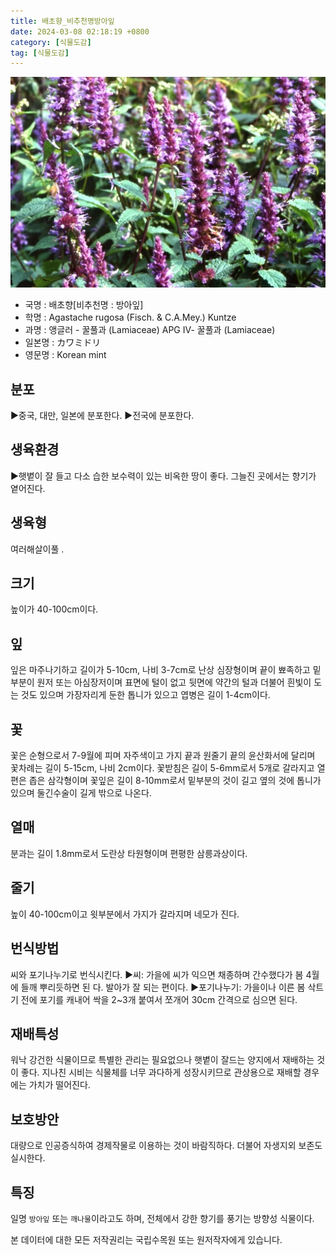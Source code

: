 ```yaml
---
title: 배초향_비추천명방아잎
date: 2024-03-08 02:18:19 +0800
category: [식물도감]
tag: [식물도감]
---
```




![배초향[비추천명 : 방아잎]](/assets/img/fileUpload/plants/basic/Labiatae/Agastache/15732/1_th2.JPG)
- 국명 : 배초향[비추천명 : 방아잎]
- 학명 : Agastache rugosa (Fisch. & C.A.Mey.) Kuntze
- 과명 : 앵글러 - 꿀풀과 (Lamiaceae) APG Ⅳ- 꿀풀과 (Lamiaceae)
- 일본명 : カワミドリ
- 영문명 : Korean mint


## 분포
▶중국, 대만, 일본에 분포한다. 
▶전국에 분포한다.
## 생육환경
▶햇볕이 잘 들고 다소 습한 보수력이 있는 비옥한 땅이 좋다. 그늘진 곳에서는 향기가 옅어진다.
## 생육형
여러해살이풀 .
## 크기
높이가 40-100cm이다.
## 잎
잎은 마주나기하고 길이가 5-10cm, 나비 3-7cm로 난상 심장형이며 끝이 뾰족하고 밑부분이 원저 또는 아심장저이며 표면에 털이 없고 뒷면에 약간의 털과 더불어 흰빛이 도는 것도 있으며 가장자리게 둔한 톱니가 있으고 엽병은 길이 1-4cm이다.
## 꽃
꽃은 순형으로서 7-9월에 피며 자주색이고 가지 끝과 원줄기 끝의 윤산화서에 달리며 꽃차례는 길이 5-15cm, 나비 2cm이다. 꽃받침은 길이 5-6mm로서 5개로 갈라지고 열편은 좁은 삼각형이며 꽃잎은 길이 8-10mm로서 밑부분의 것이 길고 옆의 것에 톱니가 있으며 둘긴수술이 길게 밖으로 나온다.
## 열매
분과는 길이 1.8mm로서 도란상 타원형이며 편평한 삼릉과상이다.
## 줄기
높이 40-100cm이고 윗부분에서 가지가 갈라지며 네모가 진다.
## 번식방법
씨와 포기나누기로 번식시킨다.
▶씨: 가을에 씨가 익으면 채종하며 간수했다가 봄 4월에 들깨 뿌리듯하면 된        다. 발아가 잘 되는 편이다.
▶포기나누기: 가을이나 이른 봄 삭트기 전에 포기를 캐내어 싹을 2~3개 붙여서  쪼개어 30cm 간격으로 심으면 된다.
## 재배특성
워낙 강건한 식물이므로 특별한 관리는 필요없으나 햇볕이 잘드는 양지에서 재배하는 것이 좋다. 지나친 시비는 식물체를 너무 과다하게 성장시키므로 관상용으로 재배할 경우에는 가치가 떨어진다.
## 보호방안
대량으로 인공증식하여 경제작물로 이용하는 것이 바람직하다. 더불어 자생지외 보존도 실시한다.
## 특징
일명 `방아잎` 또는 `깨나물`이라고도 하며, 전체에서  강한 향기를 풍기는 방향성 식물이다.






본 데이터에 대한 모든 저작권리는 국립수목원 또는 원저작자에게 있습니다.

